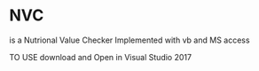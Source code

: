 # NVC
is a Nutrional Value Checker Implemented with vb and MS access


TO USE download and Open in Visual Studio 2017
